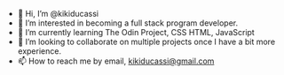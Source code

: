 - 👋 Hi, I’m @kikiducassi
- 👀 I’m interested in becoming a full stack program developer.     
- 🌱 I’m currently learning The Odin Project, CSS HTML, JavaScript
- 💞️ I’m looking to collaborate on multiple projects once I have a bit more experience.
- 📫 How to reach me by email, kikiducassi@gmail.com

<!---
kikiducassi/kikiducassi is a ✨ special ✨ repository because its `README.md` (this file) appears on your GitHub profile.
You can click the Preview link to take a look at your changes.
--->
